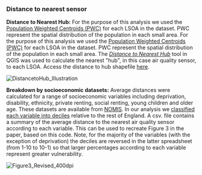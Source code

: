 ### Distance to nearest sensor

**Distance to Nearest Hub:** 
For the purpose of this analysis we used the [Population Weighted Centroids (PWC)](https://geoportal.statistics.gov.uk/datasets/b20460edf2f3459fa7d2771eacab51fc) for each LSOA in the dataset. PWC represent the spatial distribution of the population in each small area. For the purpose of this analysis we used the [Population Weighted Centroids (PWC)](https://geoportal.statistics.gov.uk/datasets/b20460edf2f3459fa7d2771eacab51fc) for each LSOA in the dataset. PWC represent the spatial distribution of the population in each small area. The [*Distance to Nearest Hub*]( https://gis4design.wordpress.com/2015/11/13/qgis-distance-to-nearest-hub/) tool in QGIS was used to calculate the nearest "hub", in this case air quality sensor, to each LSOA. Access the distance to hub shapefile [here](https://github.com/CaitHRobinson/SpatialInequalityintheSmartCity/blob/master/Newcastle/DistancetoNearestSensor/DistancetoHub_AQ_LSOAPWC_NewcastleuponTyne.shp.zip).

![DistancetoHub_Illustration](https://user-images.githubusercontent.com/57355504/92111662-8bae3e00-ede4-11ea-8ee8-0685181a7d55.jpeg)

**Breakdown by socioeconomic datasets:** 
Average distances were calculated for a range of socioeconomic variables including deprivation, disability, ethnicity, private renting, social renting, young children and older age. These datasets are available from [NOMIS](https://www.nomisweb.co.uk/). In our analysis we [classified each variable into deciles](https://github.com/CaitHRobinson/SpatialInequalityintheSmartCity/blob/master/Newcastle/DistancetoNearestSensor/Ranking.rmd) relative to the rest of England. A csv. file contains a summary of the average distance to the nearest air quality sensor according to each variable. This can be used to recreate Figure 3 in the paper, based on this code. Note, for the majority of the variables (with the exception of deprivation) the deciles are reversed in the latter spreadsheet (from 1-10 to 10-1) so that larger percentages according to each variable represent greater vulnerability.

![Figure3_Revised_400dpi](https://user-images.githubusercontent.com/57355504/92110509-be573700-ede2-11ea-93b0-a6319caa7aaa.jpg)
